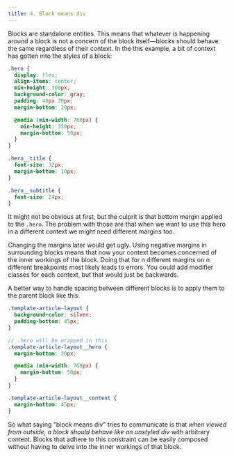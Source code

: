 ```yaml
---
title: 4. Block means div
---
```


Blocks are standalone entities. This means that whatever is happening around a block is not a concern of the block itself—blocks should behave the same regardless of their context. In the this example, a bit of context has gotten into the styles of a block:

```scss
.hero {
  display: flex;
  align-items: center;
  min-height: 300px;
  background-color: gray;
  padding: 40px 20px;
  margin-bottom: 20px;

  @media (min-width: 768px) {
    min-height: 350px;
    margin-bottom: 50px;
  } 
}

.hero__title {
  font-size: 32px;
  margin-bottom: 10px;
}

.hero__subtitle {
  font-size: 24px;
}
```

It might not be obvious at first, but the culprit is that bottom margin applied to the `.hero`. The problem with those are that when we want to use this hero in a different context we might need different margins too.

Changing the margins later would get ugly. Using negative margins in surrounding blocks means that now your context becomes concerned of the inner workings of the block. Doing that for n different margins on n different breakpoints most likely leads to errors. You could add modifier classes for each context, but that would just be backwards.

A better way to handle spacing between different blocks is to apply them to the parent block like this:

```scss
.template-article-layout {
  background-color: silver;
  padding-bottom: 45px;
}

// .hero will be wrapped in this
.template-article-layout__hero {
  margin-bottom: 30px;

  @media (min-width: 768px) {
    margin-bottom: 50px;
  }
}

.template-article-layout__content {
  margin-bottom: 45px;
}
```

So what saying "block means div" tries to communicate is that *when viewed from outside, a block should behave like an unstyled div* with arbitrary content. Blocks that adhere to this constraint can be easily composed without having to delve into the inner workings of that block.
